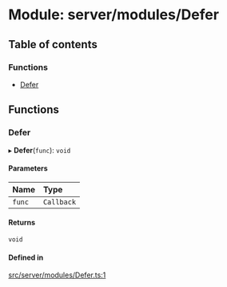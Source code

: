 # Module: server/modules/Defer

## Table of contents

### Functions

- [Defer](../wiki/server.modules.Defer#defer)

## Functions

### Defer

▸ **Defer**(`func`): `void`

#### Parameters

| Name | Type |
| :------ | :------ |
| `func` | `Callback` |

#### Returns

`void`

#### Defined in

[src/server/modules/Defer.ts:1](https://github.com/hatmatty/AET/blob/5e435eb/src/server/modules/Defer.ts#L1)
